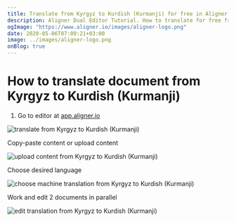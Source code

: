 ```yaml
---
title: Translate from Kyrgyz to Kurdish (Kurmanji) for free in Aligner Editor
description: Aligner Dual Editor Tutorial. How to translate for free from Kyrgyz to Kurdish (Kurmanji). Aligner is multilingual document management platform. 
ogImage: "https://www.aligner.io/images/aligner-logo.png"
date: 2020-05-06T07:09:21+03:00
image: ../images/aligner-logo.png
onBlog: true
---
```


# How to translate document from Kyrgyz to Kurdish (Kurmanji)

1. Go to editor at [app.aligner.io](https://app.aligner.io "Aligner App web page")

![translate from Kyrgyz to Kurdish (Kurmanji)](../aligner-blank-editor.png "translate from Kyrgyz to Kurdish (Kurmanji)")

Copy-paste content or upload content

![upload content from Kyrgyz to Kurdish (Kurmanji)](../aligner-uploaded-document.png "upload content from Kyrgyz to Kurdish (Kurmanji)")

Choose desired language

![choose machine translation from Kyrgyz to Kurdish (Kurmanji)](../aligner-language-dropdown.png "choose machine translation from Kyrgyz to Kurdish (Kurmanji)")

Work and edit 2 documents in parallel

![edit translation from Kyrgyz to Kurdish (Kurmanji)](../aligner-double-sitded-editor.png "edit translation from Kyrgyz to Kurdish (Kurmanji)")

